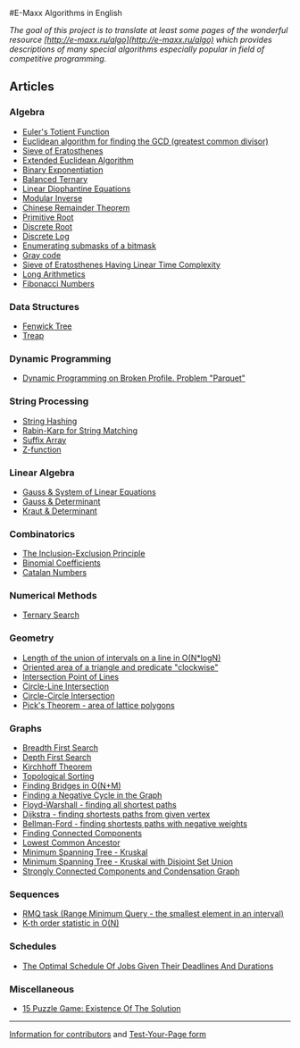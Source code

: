 <!--?title Main Page-->
#E-Maxx Algorithms in English

*The goal of this project is to translate at least some pages of the wonderful resource
[http://e-maxx.ru/algo](http://e-maxx.ru/algo) which provides descriptions of many special algorithms
especially popular in field of competitive programming.*

## Articles

### Algebra
- [Euler's Totient Function](./algebra/phi-function.html)
- [Euclidean algorithm for finding the GCD (greatest common divisor)](./algebra/euclid-algorithm.html)
- [Sieve of Eratosthenes](./algebra/sieve-of-eratosthenes.html)
- [Extended Euclidean Algorithm](./algebra/extended-euclid-algorithm.html)
- [Binary Exponentiation](./algebra/binary-exp.html)
- [Balanced Ternary](./algebra/balanced-ternary.html)
- [Linear Diophantine Equations](./algebra/linear-diophantine-equation.html)
- [Modular Inverse](./algebra/module-inverse.html)
- [Chinese Remainder Theorem](./algebra/chinese-remainder-theorem.html)
- [Primitive Root](./algebra/primitive-root.html)
- [Discrete Root](./algebra/discrete-root.html)
- [Discrete Log](./algebra/discrete-log.html)
- [Enumerating submasks of a bitmask](./algebra/all-submasks.html)
- [Gray code](./algebra/gray-code.html)
- [Sieve of Eratosthenes Having Linear Time Complexity](./algebra/prime-sieve-linear.html)
- [Long Arithmetics](./algebra/big-integer.html)
- [Fibonacci Numbers](./algebra/fibonacci-numbers.html)

### Data Structures
- [Fenwick Tree](./data_structures/fenwick.html)
- [Treap](./data_structures/treap.html)

### Dynamic Programming
- [Dynamic Programming on Broken Profile. Problem "Parquet"](./dynamic_programming/profile-dynamics.html)

### String Processing
- [String Hashing](./string/string-hashing.html)
- [Rabin-Karp for String Matching](./string/rabin-karp.html)
- [Suffix Array](./string/suffix-array.html)
- [Z-function](./string/z-function.html)

### Linear Algebra
- [Gauss & System of Linear Equations](./linear_algebra/linear-system-gauss.html)
- [Gauss & Determinant](./linear_algebra/determinant-gauss.html)
- [Kraut & Determinant](./linear_algebra/determinant-kraut.html)

### Combinatorics
- [The Inclusion-Exclusion Principle](./combinatorics/inclusion-exclusion.html)
- [Binomial Coefficients](./combinatorics/binomial-coefficients.html)
- [Catalan Numbers](./combinatorics/catalan-numbers.html)

### Numerical Methods
- [Ternary Search](./num_methods/ternary_search.html)

### Geometry
- [Length of the union of intervals on a line in O(N\*logN)](./geometry/length-of-segments-union.html)
- [Oriented area of a triangle and predicate "clockwise"](./geometry/oriented-triangle-area.html)
- [Intersection Point of Lines](./geometry/lines-intersection.html)
- [Circle-Line Intersection](./geometry/circle-line-intersection.html)
- [Circle-Circle Intersection](./geometry/circle-circle-intersection.html)
- [Pick's Theorem - area of lattice polygons](./geometry/picks-theorem.html)

### Graphs
- [Breadth First Search](./graph/breadth-first-search.html)
- [Depth First Search](./graph/depth-first-search.html)
- [Kirchhoff Theorem](./graph/kirchhoff-theorem.html)
- [Topological Sorting](./graph/topological-sort.html)
- [Finding Bridges in O(N+M)](./graph/bridge-searching.html)
- [Finding a Negative Cycle in the Graph](./graph/finding-negative-cycle-in-graph.html)
- [Floyd-Warshall - finding all shortest paths](./graph/all-pair-shortest-path-floyd-warshall.html)
- [Dijkstra - finding shortests paths from given vertex](./graph/dijkstra.html)
- [Bellman-Ford - finding shortests paths with negative weights](./graph/bellman_ford.html)
- [Finding Connected Components](./graph/search-for-connected-components.html)
- [Lowest Common Ancestor](./graph/lca.html)
- [Minimum Spanning Tree - Kruskal](./graph/mst_kruskal.html)
- [Minimum Spanning Tree - Kruskal with Disjoint Set Union](./graph/mst_kruskal_with_dsu.html)
- [Strongly Connected Components and Condensation Graph](./graph/strongly-connected-components.html)

### Sequences
- [RMQ task (Range Minimum Query - the smallest element in an interval)](./sequences/rmq.html)
- [K-th order statistic in O(N)](./sequences/k-th.html)

### Schedules
- [The Optimal Schedule Of Jobs Given Their Deadlines And Durations](./schedules/schedule-with-completion-duration.html)

### Miscellaneous
- [15 Puzzle Game: Existence Of The Solution](./others/15-puzzle.html)

---

[Information for contributors](./contrib.html) and [Test-Your-Page form](./test.php)
